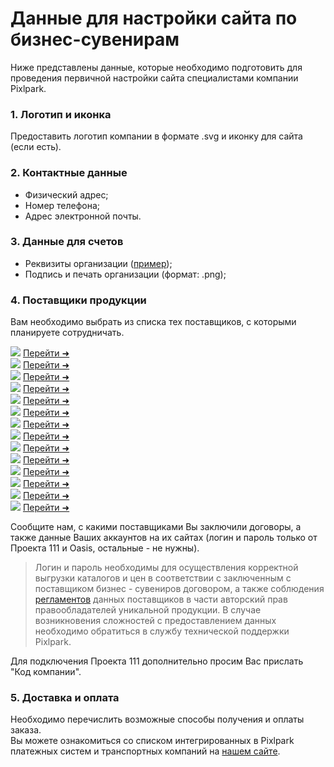 # Данные для настройки сайта по бизнес-сувенирам
Ниже представлены данные, которые необходимо подготовить для проведения первичной настройки сайта специалистами компании Pixlpark.<br>

<div class="gifts-data--wrapper">

### 1. Логотип и иконка
Предоставить логотип компании в формате .svg и иконку для сайта (если есть).

### 2. Контактные данные
<div class="gifts--contacts-list">

* Физический адрес;
* Номер телефона;
* Адрес электронной почты.

</div>

### 3. Данные для счетов

   <div class="gifts--contacts-list">

   * Реквизиты организации ([пример](https://gifts.pixlpark.ru/requisites));
   * Подпись и печать организации (формат: .png);

   </div>

### 4. Поставщики продукции
Вам необходимо выбрать из списка тех поставщиков, с которыми планируете сотрудничать.<br>

<div class="gifts-data--catalog-list">
<div class="gifts-data--catalog-item">
<img src="../_media/misc/catalog_1.png"> <a href="https://gifts.ru/">Перейти ➜</a> </div>
<div class="gifts-data--catalog-item">
<img src="../_media/misc/catalog_2.png"> <a href="https://happygifts.ru/">Перейти ➜</a> </div>
<div class="gifts-data--catalog-item">
<img src="../_media/misc/catalog_3.png"> <a href="https://www.oasiscatalog.com/">Перейти ➜</a> </div>
<div class="gifts-data--catalog-item">
<img src="../_media/misc/catalog_4.png"> <a href="https://www.oceangifts.ru/">Перейти ➜</a> </div>
<div class="gifts-data--catalog-item">
<img src="../_media/misc/catalog_5.png"> <a href="https://www.stan.su/">Перейти ➜</a> </div>
<div class="gifts-data--catalog-item">
<img src="../_media/misc/catalog_6.png"> <a href="https://xindaorussia.ru/">Перейти ➜</a> </div>
<div class="gifts-data--catalog-item">
<img src="../_media/misc/catalog_7.png"> <a href="https://portobello.ru/">Перейти ➜</a> </div>
<div class="gifts-data--catalog-item">
<img src="../_media/misc/catalog_8.png"> <a href="https://midoceanbrands.ru/">Перейти ➜</a> </div>
<div class="gifts-data--catalog-item">
<img src="../_media/misc/catalog_9.png"> <a href="https://vivagifts.ru/">Перейти ➜</a> </div>
<div class="gifts-data--catalog-item">
<img src="../_media/misc/catalog_10.png"> <a href="https://topcatalog.ru/">Перейти ➜</a> </div>
<div class="gifts-data--catalog-item">
<img src="../_media/misc/catalog_11.png"> <a href="https://artbottle.ru/">Перейти ➜</a> </div>
<div class="gifts-data--catalog-item">
<img src="../_media/misc/catalog_12.png"> <a href="https://printsklad.ru/">Перейти ➜</a> </div>
<div class="gifts-data--catalog-item">
<img src="../_media/misc/catalog_13.png"> <a href="https://artegifts.by/">Перейти ➜</a> </div>
<div class="gifts-data--catalog-item">
<img src="../_media/misc/catalog_14.png"> <a href="https://www.center-prestige.ru/">Перейти ➜</a> </div>
</div>

Сообщите нам, с какими поставщиками Вы заключили договоры, а также данные Ваших аккаунтов на их сайтах (логин и пароль только от Проекта 111 и Oasis, остальные - не нужны).
> Логин и пароль необходимы для осуществления корректной выгрузки каталогов и цен в соответствии с заключенным с поставщиком бизнес - сувениров договором, а также соблюдения [регламентов](https://gifts.ru/copyright) данных поставщиков в части авторский прав правообладателей уникальной продукции. В случае возникновения сложностей с предоставлением данных необходимо обратиться в службу технической поддержки Pixlpark.

Для подключения Проекта 111 дополнительно просим Вас прислать "Код компании".

### 5. Доставка и оплата
Необходимо перечислить возможные способы получения и оплаты заказа.<br>
Вы можете ознакомиться со списком интегрированных в Pixlpark платежных систем и транспортных компаний на [нашем сайте](https://pixlpark.ru/misc/shippings-and-payments).<br>

</div>